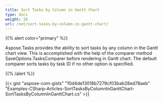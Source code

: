 ```yaml
---
title: Sort Tasks by Column in Gantt Chart
type: docs
weight: 10
url: /net/sort-tasks-by-column-in-gantt-chart/
---
```


{{% alert color="primary" %}} 

Aspose.Tasks provides the ability to sort tasks by any column in the Gantt chart view. This is accomplished with the help of the comparer method SaveOptions.TasksComparer before rendering in Gantt chart. The default comparer sorts tasks by task ID if no other option is specified.

{{% /alert %}} 





{{< gist "aspose-com-gists" "10d4de13018b7279cf03bab28ed78aeb" "Examples-CSharp-Articles-SortTasksByColumnInGanttChart-SortTasksByColumnInGanttChart.cs" >}}
